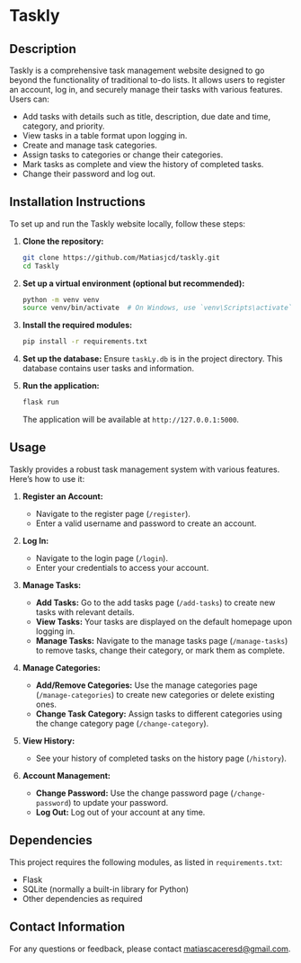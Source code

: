 # Taskly

## Description

Taskly is a comprehensive task management website designed to go beyond the functionality of traditional to-do lists. It allows users to register an account, log in, and securely manage their tasks with various features. Users can:

- Add tasks with details such as title, description, due date and time, category, and priority.
- View tasks in a table format upon logging in.
- Create and manage task categories.
- Assign tasks to categories or change their categories.
- Mark tasks as complete and view the history of completed tasks.
- Change their password and log out.

## Installation Instructions

To set up and run the Taskly website locally, follow these steps:

1. **Clone the repository:**
    ```bash
    git clone https://github.com/Matiasjcd/taskly.git
    cd Taskly
    ```

2. **Set up a virtual environment (optional but recommended):**
    ```bash
    python -m venv venv
    source venv/bin/activate  # On Windows, use `venv\Scripts\activate`
    ```

3. **Install the required modules:**
    ```bash
    pip install -r requirements.txt
    ```

4. **Set up the database:**
    Ensure `taskLy.db` is in the project directory. This database contains user tasks and information.

5. **Run the application:**
    ```bash
    flask run
    ```
    The application will be available at `http://127.0.0.1:5000`.

## Usage

Taskly provides a robust task management system with various features. Here’s how to use it:

1. **Register an Account:**
    - Navigate to the register page (`/register`).
    - Enter a valid username and password to create an account.

2. **Log In:**
    - Navigate to the login page (`/login`).
    - Enter your credentials to access your account.

3. **Manage Tasks:**
    - **Add Tasks:** Go to the add tasks page (`/add-tasks`) to create new tasks with relevant details.
    - **View Tasks:** Your tasks are displayed on the default homepage upon logging in.
    - **Manage Tasks:** Navigate to the manage tasks page (`/manage-tasks`) to remove tasks, change their category, or mark them as complete.

4. **Manage Categories:**
    - **Add/Remove Categories:** Use the manage categories page (`/manage-categories`) to create new categories or delete existing ones.
    - **Change Task Category:** Assign tasks to different categories using the change category page (`/change-category`).

5. **View History:**
    - See your history of completed tasks on the history page (`/history`).

6. **Account Management:**
    - **Change Password:** Use the change password page (`/change-password`) to update your password.
    - **Log Out:** Log out of your account at any time.

## Dependencies

This project requires the following modules, as listed in `requirements.txt`:
- Flask
- SQLite (normally a built-in library for Python)
- Other dependencies as required

## Contact Information

For any questions or feedback, please contact matiascaceresd@gmail.com.
